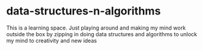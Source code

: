 # data-structures-n-algorithms

This is a learning space. Just playing around and making my mind work outside the box by zipping in doing data structures and algorithms to unlock my mind to creativity and new ideas
